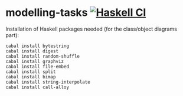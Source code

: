 # modelling-tasks [![Haskell CI](https://github.com/fmidue/modelling-tasks/workflows/Haskell%20CI/badge.svg)](https://github.com/fmidue/modelling-tasks/actions?query=workflow%3A%22Haskell+CI%22+branch%3Amaster)

Installation of Haskell packages needed (for the class/object diagrams part):

```shell
cabal install bytestring
cabal install digest
cabal install random-shuffle
cabal install graphviz
cabal install file-embed
cabal install split
cabal install bimap
cabal install string-interpolate
cabal install call-alloy
```
